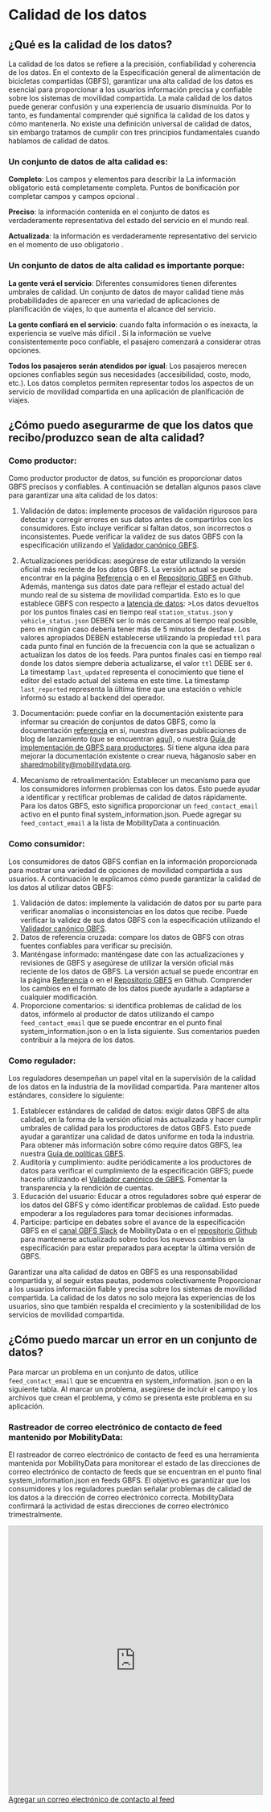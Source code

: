 # Calidad de los datos

## ¿Qué es la calidad de los datos?

La calidad de los datos se refiere a la precisión, confiabilidad y coherencia de los datos. En el contexto de la Especificación general de alimentación de bicicletas compartidas (GBFS), garantizar una alta calidad de los datos es esencial para proporcionar a los usuarios información precisa y confiable sobre los sistemas de movilidad compartida. La mala calidad de los datos puede generar confusión y una experiencia de usuario disminuida. Por lo tanto, es fundamental comprender qué significa la calidad de los datos y cómo mantenerla. No existe una definición universal de calidad de datos, sin embargo tratamos de cumplir con tres principios fundamentales cuando hablamos de calidad de datos.


### Un conjunto de datos de alta calidad es:

**Completo**: Los campos y elementos para describir la La información obligatorio está completamente completa. Puntos de bonificación por completar campos y campos opcional .

**Preciso**: la información contenida en el conjunto de datos es verdaderamente representativa del estado del servicio en el mundo real.

**Actualizada**: la información es verdaderamente representativo del servicio en el momento de uso obligatorio .


### Un conjunto de datos de alta calidad es importante porque:

**La gente verá el servicio**: Diferentes consumidores tienen diferentes umbrales de calidad. Un conjunto de datos de mayor calidad tiene más probabilidades de aparecer en una variedad de aplicaciones de planificación de viajes, lo que aumenta el alcance del servicio.

**La gente confiará en el servicio**: cuando falta información o es inexacta, la experiencia se vuelve más difícil . Si la información se vuelve consistentemente poco confiable, el pasajero comenzará a considerar otras opciones.

**Todos los pasajeros serán atendidos por igual**: Los pasajeros merecen opciones confiables según sus necesidades (accesibilidad, costo, modo, etc.). Los datos completos permiten representar todos los aspectos de un servicio de movilidad compartida en una aplicación de planificación de viajes.


## ¿Cómo puedo asegurarme de que los datos que recibo/produzco sean de alta calidad?

### Como productor:

Como productor productor de datos, su función es proporcionar datos GBFS precisos y confiables. A continuación se detallan algunos pasos clave para garantizar una alta calidad de los datos:

1. Validación de datos: implemente procesos de validación rigurosos para detectar y corregir errores en sus datos antes de compartirlos con los consumidores. Esto incluye verificar si faltan datos, son incorrectos o inconsistentes. Puede verificar la validez de sus datos GBFS con la especificación utilizando el [Validador canónico GBFS](https://gbfs-validator.mobilitydata.org/).
2. Actualizaciones periódicas: asegúrese de estar utilizando la versión oficial más reciente de los datos GBFS. La versión actual se puede encontrar en la página [Referencia](../specification/reference) o en el [Repositorio GBFS](https://github.com/MobilityData/gbfs/blob/master/README.md#current-version-recommended) en Github. Además, mantenga sus datos date para reflejar el estado actual del mundo real de su sistema de movilidad compartida. Esto es lo que establece GBFS con respecto a [latencia de datos](../specification/reference/#data-latency):
&gt;Los datos devueltos por los puntos finales casi en tiempo real `station_status.json` y `vehicle_status.json` DEBEN ser lo más cercanos al tiempo real posible, pero en ningún caso debería tener más de 5 minutos de desfase. Los valores apropiados DEBEN establecerse utilizando la propiedad `ttl` para cada punto final en función de la frecuencia con la que se actualizan o actualizan los datos de los feeds. Para puntos finales casi en tiempo real donde los datos siempre debería actualizarse, el valor `ttl` DEBE ser `0`. La timestamp `last_updated` representa el conocimiento que tiene el editor del estado actual del sistema en este time. La timestamp `last_reported` representa la última time que una estación o vehicle informó su estado al backend del operador.

3. Documentación: puede confiar en la documentación existente para informar su creación de conjuntos de datos GBFS, como la documentación [referencia](../especificación/referencia) en sí, nuestras diversas publicaciones de blog de lanzamiento (que se encuentran [aquí](https://mobilitydata.org/category/sm/)), o nuestra [Guía de implementación de GBFS para productores](../learn/guide/). Si tiene alguna idea para mejorar la documentación existente o crear nueva, háganoslo saber en [sharedmobility@mobilitydata.org](mailto:sharedmobility@mobilitydata.org).
4. Mecanismo de retroalimentación: Establecer un mecanismo para que los consumidores informen problemas con los datos. Esto puede ayudar a identificar y rectificar problemas de calidad de datos rápidamente. Para los datos GBFS, esto significa proporcionar un `feed_contact_email` activo en el punto final system_information.json. Puede agregar su `feed_contact_email` a la lista de MobilityData a continuación.

### Como consumidor:

Los consumidores de datos GBFS confían en la información proporcionada para mostrar una variedad de opciones de movilidad compartida a sus usuarios. A continuación le explicamos cómo puede garantizar la calidad de los datos al utilizar datos GBFS: 

1. Validación de datos: implemente la validación de datos por su parte para verificar anomalías o inconsistencias en los datos que recibe. Puede verificar la validez de sus datos GBFS con la especificación utilizando el [Validador canónico GBFS](https://gbfs-validator.mobilitydata.org/).
2. Datos de referencia cruzada: compare los datos de GBFS con otras fuentes confiables para verificar su precisión.
3. Manténgase informado: manténgase date con las actualizaciones y revisiones de GBFS y asegúrese de utilizar la versión oficial más reciente de los datos de GBFS. La versión actual se puede encontrar en la página [Referencia](../specification/reference) o en el [Repositorio GBFS](https://github.com/MobilityData/gbfs/blob/master/README.md#current-version-recommended) en Github. Comprender los cambios en el formato de los datos puede ayudarle a adaptarse a cualquier modificación.
4. Proporcione comentarios: si identifica problemas de calidad de los datos, infórmelo al productor de datos utilizando el campo `feed_contact_email` que se puede encontrar en el punto final system_information.json o en la lista siguiente. Sus comentarios pueden contribuir a la mejora de los datos.


### Como regulador:

Los reguladores desempeñan un papel vital en la supervisión de la calidad de los datos en la industria de la movilidad compartida. Para mantener altos estándares, considere lo siguiente:

1. Establecer estándares de calidad de datos: exigir datos GBFS de alta calidad, en la forma de la versión oficial más actualizada y hacer cumplir umbrales de calidad para los productores de datos GBFS. Esto puede ayudar a garantizar una calidad de datos uniforme en toda la industria. Para obtener más información sobre cómo require datos GBFS, lea nuestra [Guía de políticas GBFS](../learn/data-policy/).
2. Auditoría y cumplimiento: audite periódicamente a los productores de datos para verificar el cumplimiento de la especificación GBFS; puede hacerlo utilizando el [Validador canónico de GBFS](https://gbfs-validator.mobilitydata.org/). Fomentar la transparencia y la rendición de cuentas.
3. Educación del usuario: Educar a otros reguladores sobre qué esperar de los datos del GBFS y cómo identificar problemas de calidad. Esto puede empoderar a los reguladores para tomar decisiones informadas.
4. Participe: participe en debates sobre el avance de la especificación GBFS en el [canal GBFS Slack](https://share.mobilitydata.org/slack) de MobilityData  o en el [repositorio Github](https://github.com/MobilityData/gbfs) para mantenerse actualizado sobre todos los nuevos cambios en la especificación para estar preparados para aceptar la última versión de GBFS.

Garantizar una alta calidad de datos en GBFS es una responsabilidad compartida y, al seguir estas pautas, podemos colectivamente Proporcionar a los usuarios información fiable y precisa sobre los sistemas de movilidad compartida. La calidad de los datos no solo mejora las experiencias de los usuarios, sino que también respalda el crecimiento y la sostenibilidad de los servicios de movilidad compartida.


## ¿Cómo puedo marcar un error en un conjunto de datos?

Para marcar un problema en un conjunto de datos, utilice `feed_contact_email` que se encuentra en system_information. json o en la siguiente tabla. Al marcar un problema, asegúrese de incluir el campo y los archivos que crean el problema, y ​​cómo se presenta este problema en su aplicación.

### Rastreador de correo electrónico de contacto de feed mantenido por MobilityData:
El rastreador de correo electrónico de contacto de feed es una herramienta mantenida por MobilityData para monitorear el estado de las direcciones de correo electrónico de contacto de feeds que se encuentran en el punto final system_information.json en feeds GBFS. El objetivo es garantizar que los consumidores y los reguladores puedan señalar problemas de calidad de los datos a la dirección de correo electrónico correcta. MobilityData confirmará la actividad de estas direcciones de correo electrónico trimestralmente. 

 <iframe class="airtable-embed" src="https://airtable.com/embed/appHUE6vwjsrChp7i/shrpbG9d4vJZnsvXC?backgroundColor=blue&viewControls=on" frameborder="0" onmousewheel="" width="100%" height="533" style="background: transparent; border: 1px solid #ccc;"></iframe> 
 <a class="button" href="https://airtable.com/appHUE6vwjsrChp7i/shrk257EznkmC0elp">Agregar un correo electrónico de contacto al feed</a>